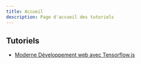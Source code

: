 ```yaml
---
title: Accueil
description: Page d'accueil des tutoriels
---
```


## Tutoriels

- [Moderne Développement web avec Tensorflow.js](/tutoriel/moderne-développement-web-avec-tensorflowjs/accueil/)
